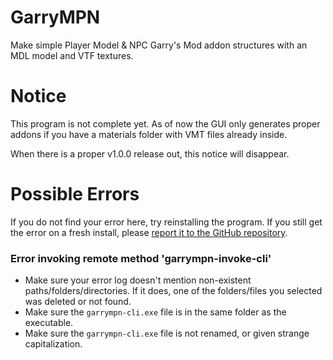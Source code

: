 # GarryMPN
Make simple Player Model & NPC Garry's Mod addon structures with an MDL model and VTF textures.

# Notice
This program is not complete yet.
As of now the GUI only generates proper addons if you have a materials folder with VMT files already inside.

When there is a proper v1.0.0 release out, this notice will disappear.

# Possible Errors
If you do not find your error here, try reinstalling the program.
If you still get the error on a fresh install, please [report it to the GitHub repository](https://github.com/JeremyGamer13/GarryMPN/issues).

### Error invoking remote method 'garrympn-invoke-cli'
- Make sure your error log doesn't mention non-existent paths/folders/directories. If it does, one of the folders/files you selected was deleted or not found.
- Make sure the `garrympn-cli.exe` file is in the same folder as the executable.
- Make sure the `garrympn-cli.exe` file is not renamed, or given strange capitalization.
